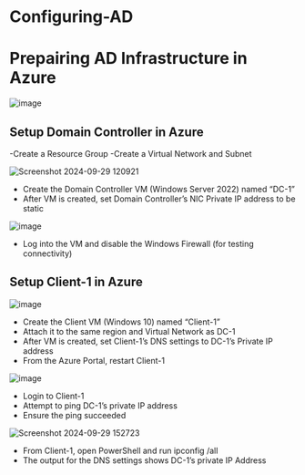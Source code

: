 # Configuring-AD

<h1>Prepairing AD Infrastructure in Azure</h1>

![image](https://github.com/user-attachments/assets/3b32e7e9-8b18-4233-8a94-dde8afc44543)

<h2>Setup Domain Controller in Azure</h2>

-Create a Resource Group
-Create a Virtual Network and Subnet


![Screenshot 2024-09-29 120921](https://github.com/user-attachments/assets/f6647428-f996-44e9-aa11-18c0770bcb24)

- Create the Domain Controller VM (Windows Server 2022) named “DC-1”
- After VM is created, set Domain Controller’s NIC Private IP address to be static

![image](https://github.com/user-attachments/assets/840a49a1-51f3-444c-ae79-c72e0ad467d3)

- Log into the VM and disable the Windows Firewall (for testing connectivity)

<h2>Setup Client-1 in Azure</h2>

![image](https://github.com/user-attachments/assets/86fbb15c-4ead-49c0-a2b8-7424028c3394)

- Create the Client VM (Windows 10) named “Client-1”
- Attach it to the same region and Virtual Network as DC-1
- After VM is created, set Client-1’s DNS settings to DC-1’s Private IP address
- From the Azure Portal, restart Client-1

![image](https://github.com/user-attachments/assets/7b4c4603-834e-4896-ab19-16864f50a272)

- Login to Client-1
- Attempt to ping DC-1’s private IP address
- Ensure the ping succeeded

![Screenshot 2024-09-29 152723](https://github.com/user-attachments/assets/3d7a3fb0-ae64-4290-ab17-8ecd02772df7)

- From Client-1, open PowerShell and run ipconfig /all
- The output for the DNS settings shows DC-1’s private IP Address



